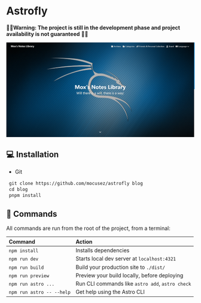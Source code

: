 # Astrofly

🚧🚧**Warning: The project is still in the development phase and project availability is not guaranteed** 🚧🚧

![image-20241226125647006](README.assets/image-20241226125647006.png)

## 💻 Installation

- Git

 ```
  git clone https://github.com/mocusez/astrofly blog
  cd blog
  pnpm install
 ```



## 🧞 Commands

All commands are run from the root of the project, from a terminal:

| Command                   | Action                                           |
| :------------------------ | :----------------------------------------------- |
| `npm install`             | Installs dependencies                            |
| `npm run dev`             | Starts local dev server at `localhost:4321`      |
| `npm run build`           | Build your production site to `./dist/`          |
| `npm run preview`         | Preview your build locally, before deploying     |
| `npm run astro ...`       | Run CLI commands like `astro add`, `astro check` |
| `npm run astro -- --help` | Get help using the Astro CLI                     |

